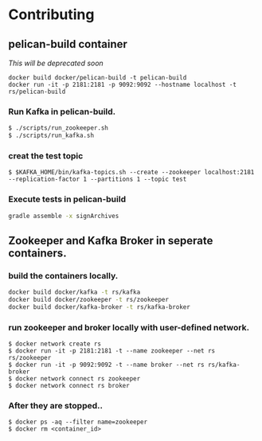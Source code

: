 # Contributing


## pelican-build container
*This will be deprecated soon*
```
docker build docker/pelican-build -t pelican-build
docker run -it -p 2181:2181 -p 9092:9092 --hostname localhost -t rs/pelican-build
```

### Run Kafka in pelican-build.
```bash
$ ./scripts/run_zookeeper.sh
$ ./scripts/run_kafka.sh
```

### creat the test topic
```
$ $KAFKA_HOME/bin/kafka-topics.sh --create --zookeeper localhost:2181 --replication-factor 1 --partitions 1 --topic test
```

### Execute tests in pelican-build
```bash
gradle assemble -x signArchives
```

## Zookeeper and Kafka Broker in seperate containers.

### build the containers locally.
```bash
docker build docker/kafka -t rs/kafka
docker build docker/zookeeper -t rs/zookeeper
docker build docker/kafka-broker -t rs/kafka-broker
```

### run zookeeper and broker locally with user-defined network.
```
$ docker network create rs
$ docker run -it -p 2181:2181 -t --name zookeeper --net rs rs/zookeeper
$ docker run -it -p 9092:9092 -t --name broker --net rs rs/kafka-broker
$ docker network connect rs zookeeper
$ docker network connect rs broker

```

### After they are stopped..
```
$ docker ps -aq --filter name=zookeeper
$ docker rm <container_id>
```
